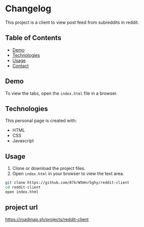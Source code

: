 # Changelog

This project is a client to view post feed from subreddits in reddit.

## Table of Contents

- [Demo](#demo)
- [Technologies](#technologies)
- [Usage](#usage)
- [Contact](#contact)

## Demo

To view the tabs, open the `index.html` file in a browser.

## Technologies

This personal page is created with:

- HTML
- CSS
- Javascript

## Usage

1. Clone or download the project files.
2. Open `index.html` in your browser to view the text area.

```bash
git clone https://github.com/07krW5Hnr5ghy/reddit-client
cd reddit-client
open index.html
```

## project url

https://roadmap.sh/projects/reddit-client
